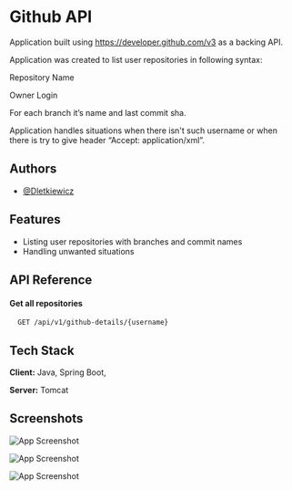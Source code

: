 
# Github API 
Application built using https://developer.github.com/v3 as a backing API.

Application was created to list user repositories in following syntax:

Repository Name

Owner Login

For each branch it’s name and last commit sha.


Application handles situations when there isn't such username or when there is try to give header “Accept: application/xml”.





## Authors

- [@Dletkiewicz](https://www.github.com/dletkiewicz)


## Features

- Listing user repositories with branches and commit names
- Handling unwanted situations


## API Reference

#### Get all repositories

```http
  GET /api/v1/github-details/{username}
```



## Tech Stack

**Client:** Java, Spring Boot,

**Server:** Tomcat


## Screenshots

![App Screenshot](https://i.imgur.com/AMoyFnH.png)

![App Screenshot](https://i.imgur.com/5l0EyPx.png)

![App Screenshot](https://i.imgur.com/CxLu984.png)


